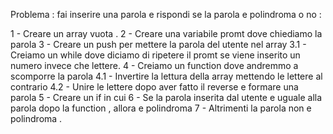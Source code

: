 
Problema : fai inserire una parola e rispondi se la parola e polindroma o no :

1 - Creare un array vuota .
2 - Creare una variabile promt dove chiediamo la parola
3 - Creare un push per mettere la parola del utente nel array
    3.1 - Creiamo un while dove diciamo di ripetere il promt se viene inserito un numero invece che lettere.
4 - Creiamo un function dove andremmo a scomporre la parola 
    4.1 - Invertire la lettura della array mettendo le lettere al contrario
    4.2 - Unire le lettere dopo aver fatto il reverse e formare una parola
5 - Creare un if in cui 
6 - Se la parola inserita dal utente e uguale alla parola dopo la function , allora e polindroma
7 - Altrimenti la parola non e polindroma .